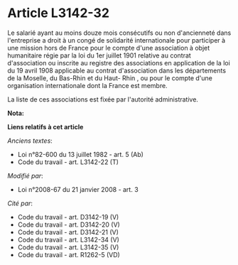 # Article L3142-32

Le salarié ayant au moins douze mois consécutifs ou non d'ancienneté dans l'entreprise a droit à un congé de solidarité
internationale pour participer à une mission hors de France pour le compte d'une association à objet humanitaire régie par la
loi du 1er juillet 1901 relative au contrat d'association ou inscrite au registre des associations en application de la loi
du 19 avril 1908 applicable au contrat d'association dans les départements            de la Moselle, du Bas-Rhin et du Haut-
Rhin , ou pour le compte d'une organisation internationale dont la France est membre. 

La liste de ces associations est fixée par l'autorité administrative.

**Nota:**



**Liens relatifs à cet article**

_Anciens textes_:

  - Loi n°82-600 du 13 juillet 1982 - art. 5 (Ab)
  - Code du travail - art. L3142-22 (T)

_Modifié par_:

  - Loi n°2008-67 du 21 janvier 2008 - art. 3

_Cité par_:

  - Code du travail - art. D3142-19 (V)
  - Code du travail - art. D3142-20 (V)
  - Code du travail - art. D3142-21 (V)
  - Code du travail - art. L3142-34 (V)
  - Code du travail - art. L3142-35 (V)
  - Code du travail - art. R1262-5 (VD)
